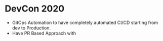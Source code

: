 # DevCon 2020
* GitOps Automation to have completely automated CI/CD starting from dev to Production.
* Have PR Based Approach with 
